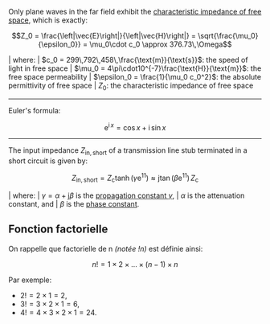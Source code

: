 Only plane waves in the far field exhibit the
[characteristic impedance of free space](https://en.wikipedia.org/wiki/Impedance_of_free_space), which is exactly:

$$Z_0 = \frac{\left|\vec{E}\right|}{\left|\vec{H}\right|} = \sqrt{\frac{\mu_0}{\epsilon_0}} = \mu_0\cdot c_0 \approx 376.73\,\Omega$$

| where:
| $c_0 = 299\,792\,458\,\frac{\text{m}}{\text{s}}$: the speed of light in free space
| $\mu_0 = 4\pi\cdot10^{-7}\frac{\text{H}}{\text{m}}$: the free space permeability
| $\epsilon_0 = \frac{1}{\mu_0 c_0^2}$: the absolute permittivity of free space
| $Z_0$: the characteristic impedance of free space

---

Euler's formula:

$$\displaystyle \mathrm {e} ^{\mathrm {i} \,x}=\cos x+\mathrm {i} \,\sin x$$

---

The input impedance $Z_\text{in,$\,$short}$ of a transmission line stub terminated in a short circuit is given by:

$$Z_\text{in,$\,$short} = Z_\text{c} \tanh{(\gamma\text{e}^{11})} \approx \text{j}\tan{(\beta\text{e}^{11})}\,Z_\text{c}$$

| where:
| $\gamma = \alpha + \text{j}\beta$ is the [propagation constant $\gamma$](https://en.wikipedia.org/wiki/Propagation_constant#Definition),
| $\alpha$ is the attenuation constant, and
| $\beta$ is the [phase constant](https://en.wikipedia.org/wiki/Propagation_constant#Phase_constant).

## Fonction factorielle

On rappelle que factorielle de n _(notée $!n$)_ est définie ainsi:

$$
n! = 1 \times 2 \times \ldots \times (n - 1)   \times n
$$

Par exemple: 

- $2! =  2 \times 1 = 2$, 
- $3! =  3 \times 2 \times 1 = 6$, 
- $4! =  4 \times 3 \times 2 \times 1 = 24$.